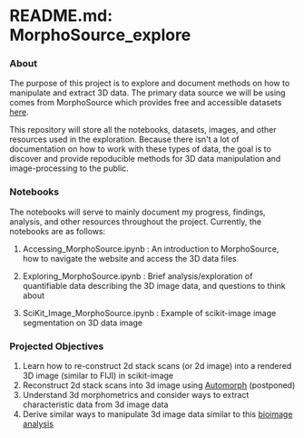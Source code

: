 # README.md: MorphoSource_explore

### About

The purpose of this project is to explore and document methods on how to manipulate and extract 3D data. The primary data source we will be using comes from MorphoSource which provides free and accessible datasets [here](https://www.morphosource.org).

This repository will store all the notebooks, datasets, images, and other resources used in the exploration. Because there isn't a lot of documentation on how to work with these types of data, the goal is to discover and provide repoducible methods for 3D data manipulation and image-processing to the public. 


### Notebooks

The notebooks will serve to mainly document my progress, findings, analysis, and other resources throughout the project. Currently, the notebooks are as follows: 

1. Accessing_MorphoSource.ipynb : An introduction to MorphoSource, how to navigate the website and access the 3D data files

2. Exploring_MorphoSource.ipynb : Brief analysis/exploration of quantifiable data describing the 3D image data, and questions to think about 

3. SciKit_Image_MorphoSource.ipynb : Example of scikit-image image segmentation on 3D data image


### Projected Objectives

1. Learn how to re-construct 2d stack scans (or 2d image) into a rendered 3D image (similar to FIJI) in scikit-image
2. Reconstruct 2d stack scans into 3d image using [Automorph](https://github.com/HullLab/AutoMorph) (postponed)
3. Understand 3d morphometrics and consider ways to extract characteristic data from 3d image data
4. Derive similar ways to manipulate 3d image data similar to this [bioimage analysis](https://github.com/WhoIsJack/python-bioimage-analysis-tutorial)
